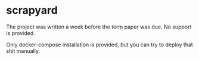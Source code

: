 # scrapyard
The project was written a week before the term paper was due. No support is provided.

Only docker-compose installation is provided, but you can try to deploy that shit manually.
